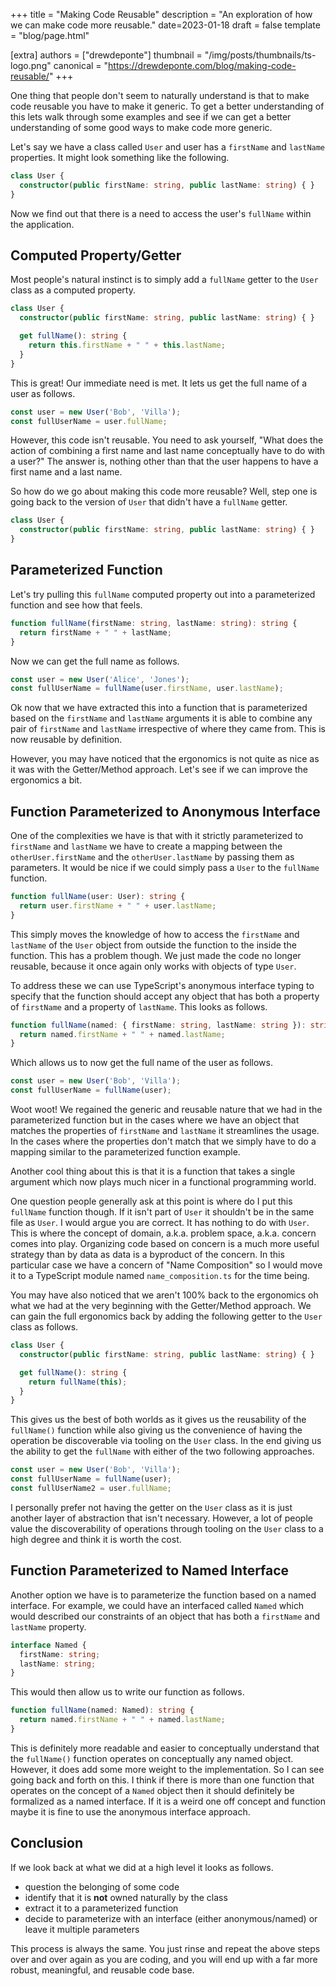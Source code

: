 +++
title = "Making Code Reusable"
description = "An exploration of how we can make code more reusable."
date=2023-01-18
draft = false
template = "blog/page.html"

[extra]
authors = ["drewdeponte"]
thumbnail = "/img/posts/thumbnails/ts-logo.png"
canonical = "https://drewdeponte.com/blog/making-code-reusable/"
+++

One thing that people don't seem to naturally understand is that to make code
reusable you have to make it generic. To get a better understanding of this
lets walk through some examples and see if we can get a better understanding of
some good ways to make code more generic.

Let's say we have a class called `User` and user has a `firstName` and
`lastName` properties. It might look something like the following.

```typescript
class User {
  constructor(public firstName: string, public lastName: string) { }
}
```

Now we find out that there is a need to access the user's `fullName` within the
application.

## Computed Property/Getter

Most people's natural instinct is to simply add a `fullName` getter to the
`User` class as a computed property.

```typescript
class User {
  constructor(public firstName: string, public lastName: string) { }

  get fullName(): string {
    return this.firstName + " " + this.lastName;
  }
}
```

This is great! Our immediate need is met. It lets us get the full name of a
user as follows.

```typescript
const user = new User('Bob', 'Villa');
const fullUserName = user.fullName;
```

However, this code isn't reusable. You need to ask yourself, "What does the
action of combining a first name and last name conceptually have to do with a
user?" The answer is, nothing other than that the user happens to have a first
name and a last name.

So how do we go about making this code more reusable? Well, step one is going
back to the version of `User` that didn't have a `fullName` getter.

```typescript
class User {
  constructor(public firstName: string, public lastName: string) { }
}
```

## Parameterized Function

Let's try pulling this `fullName` computed property out into a parameterized
function and see how that feels.

```typescript
function fullName(firstName: string, lastName: string): string {
  return firstName + " " + lastName;
}
```

Now we can get the full name as follows.

```typescript
const user = new User('Alice', 'Jones');
const fullUserName = fullName(user.firstName, user.lastName);
```

Ok now that we have extracted this into a function that is parameterized based
on the `firstName` and `lastName` arguments it is able to combine any pair of
`firstName` and `lastName` irrespective of where they came from. This is now
reusable by definition.

However, you may have noticed that the ergonomics is not quite as nice as it
was with the Getter/Method approach. Let's see if we can improve the ergonomics
a bit.

## Function Parameterized to Anonymous Interface

One of the complexities we have is that with it strictly parameterized to
`firstName` and `lastName` we have to create a mapping between the
`otherUser.firstName` and the `otherUser.lastName` by passing them as
parameters. It would be nice if we could simply pass a `User` to the `fullName`
function.

```typescript
function fullName(user: User): string {
  return user.firstName + " " + user.lastName;
}
```

This simply moves the knowledge of how to access the `firstName` and `lastName`
of the `User` object from outside the function to the inside the
function. This has a problem though. We just made the code no longer reusable,
because it once again only works with objects of type `User`.

To address these we can use TypeScript's anonymous interface typing to specify
that the function should accept any object that has both a property of
`firstName` and a property of `lastName`. This looks as follows.

```typescript
function fullName(named: { firstName: string, lastName: string }): string {
  return named.firstName + " " + named.lastName;
}
```

Which allows us to now get the full name of the user as follows.

```typescript
const user = new User('Bob', 'Villa');
const fullUserName = fullName(user);
```

Woot woot! We regained the generic and reusable nature that we had in the
parameterized function but in the cases where we have an object that matches
the properties of `firstName` and `lastName` it streamlines the usage. In the
cases where the properties don't match that we simply have to do a mapping
similar to the parameterized function example.

Another cool thing about this is that it is a function that takes a single
argument which now plays much nicer in a functional programming world.

One question people generally ask at this point is where do I put this
`fullName` function though. If it isn't part of `User` it shouldn't be in the
same file as `User`. I would argue you are correct. It has nothing to do with
`User`. This is where the concept of domain, a.k.a. problem space, a.k.a.
concern comes into play. Organizing code based on concern is a much more useful
strategy than by data as data is a byproduct of the concern. In this particular
case we have a concern of "Name Composition" so I would move it to a
TypeScript module named `name_composition.ts` for the time being.

You may have also noticed that we aren't 100% back to the ergonomics oh what we
had at the very beginning with the Getter/Method approach. We can gain the full
ergonomics back by adding the following getter to the `User` class as follows.

```typescript
class User {
  constructor(public firstName: string, public lastName: string) { }

  get fullName(): string {
    return fullName(this);
  }
}
```

This gives us the best of both worlds as it gives us the reusability of the
`fullName()` function while also giving us the convenience of having the
operation be discoverable via tooling on the `User` class. In the end giving us
the ability to get the `fullName` with either of the two following approaches.

```typescript
const user = new User('Bob', 'Villa');
const fullUserName = fullName(user);
const fullUserName2 = user.fullName;
```

I personally prefer not having the getter on the `User` class as it is just
another layer of abstraction that isn't necessary. However, a lot of people
value the discoverability of operations through tooling on the `User` class to
a high degree and think it is worth the cost.

## Function Parameterized to Named Interface

Another option we have is to parameterize the function based on a named
interface. For example, we could have an interfaced called `Named` which would
described our constraints of an object that has both a `firstName` and
`lastName` property.

```typescript
interface Named {
  firstName: string;
  lastName: string;
}
```

This would then allow us to write our function as follows.

```typescript
function fullName(named: Named): string {
  return named.firstName + " " + named.lastName;
}
```

This is definitely more readable and easier to conceptually understand that the
`fullName()` function operates on conceptually any named object. However, it
does add some more weight to the implementation. So I can see going back and
forth on this. I think if there is more than one function that operates on the
concept of a `Named` object then it should definitely be formalized as a named
interface. If it is a weird one off concept and function maybe it is fine to
use the anonymous interface approach.

## Conclusion

If we look back at what we did at a high level it looks as follows.

- question the belonging of some code
- identify that it is **not** owned naturally by the class
- extract it to a parameterized function
- decide to parameterize with an interface (either anonymous/named) or leave it multiple parameters

This process is always the same. You just rinse and repeat the above steps over
and over again as you are coding, and you will end up with a far more robust,
meaningful, and reusable code base.
